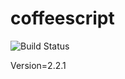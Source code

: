 # coffeescript

![Build Status](https://travis-ci.org/cyber-dojo-languages/coffeescript.svg?branch=master)

Version=2.2.1
